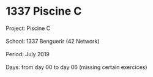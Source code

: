 # 1337 Piscine C

Project: Piscine C</br></br>
School: 1337 Benguerir (42 Network)</br></br>
Period: July 2019</br></br>
Days: from day 00 to day 06 (missing certain exercices)</br></br>
